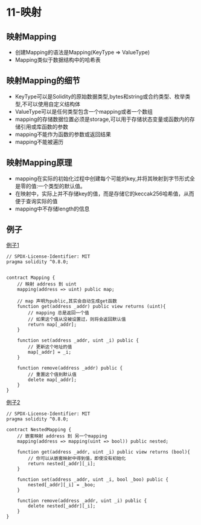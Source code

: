 # 11-映射

## 映射Mapping

* 创建Mapping的语法是Mapping(KeyType => ValueType)
* Mapping类似于数据结构中的哈希表

## 映射Mapping的细节

* KeyType可以是Solidity的原始数据类型,bytes和string或合约类型、枚举类型,不可以使用自定义结构体
* ValueType可以是任何类型包含一个mapping或者一个数组
* mapping的存储数据位置必须是storage,可以用于存储状态变量或函数内的存储引用或库函数的参数
* mapping不能作为函数的参数或返回结果
* mapping不能被遍历

## 映射Mapping原理

* mapping在实际的初始化过程中创建每个可能的key,并将其映射到字节形式全是零的值:一个类型的默认值。
* 在映射中，实际上并不存储key的值，而是存储它的keccak256哈希值，从而便于查询实际的值
* mapping中不存储length的信息

## 例子

[例子1](./Mapping.sol)

```solidity
// SPDX-License-Identifier: MIT
pragma solidity ^0.8.0;


contract Mapping {
    // 映射 address 到 uint
    mapping(address => uint) public map;

    // map 声明为public,其实会自动生成get函数
    function get(address _addr) public view returns (uint){
        // mapping 总是返回一个值
        // 如果这个值从没被设置过，则将会返回默认值
        return map[_addr];
    }

    function set(address _addr, uint _i) public {
        // 更新这个地址的值
        map[_addr] = _i;
    }

    function remove(address _addr) public {
        // 重置这个值到默认值
        delete map[_addr];
    }
}
```

[例子2](./NestedMapping.sol)

```solidity
// SPDX-License-Identifier: MIT
pragma solidity ^0.8.0;

contract NestedMapping {
    // 嵌套映射 address 到 另一个mapping
    mapping(address => mapping(uint => bool)) public nested;

    function get(address _addr, uint _i) public view returns (bool){
        // 你可以从嵌套映射中得到值，即使没有初始化
        return nested[_addr][_i];
    }

    function set(address _addr, uint _i, bool _boo) public {
        nested[_addr][_i] = _boo;
    }

    function remove(address _addr, uint _i) public {
        delete nested[_addr][_i];
    }
}

```